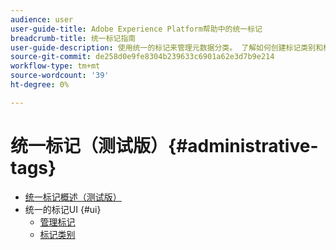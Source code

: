 ```yaml
---
audience: user
user-guide-title: Adobe Experience Platform帮助中的统一标记
breadcrumb-title: 统一标记指南
user-guide-description: 使用统一的标记来管理元数据分类。 了解如何创建标记类别和标记。
source-git-commit: de258d0e9fe8304b239633c6901a62e3d7b9e214
workflow-type: tm+mt
source-wordcount: '39'
ht-degree: 0%

---
```



# 统一标记（测试版）{#administrative-tags}

* [统一标记概述（测试版）](overview.md)
* 统一的标记UI {#ui}
   * [管理标记](ui/managing-tags.md)
   * [标记类别](ui/tags-categories.md)
